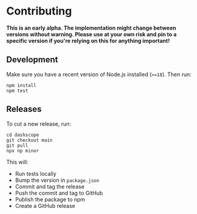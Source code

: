 # Contributing

**This is an early alpha. The implementation might change between versions
without warning. Please use at your own risk and pin to a specific version if
you're relying on this for anything important!**

## Development

Make sure you have a recent version of Node.js installed (`>=18`). Then run:

```
npm install
npm test
```

## Releases

To cut a new release, run:

```
cd dashscope
git checkout main
git pull
npx np minor
```

This will:

- Run tests locally
- Bump the version in `package.json`
- Commit and tag the release
- Push the commit and tag to GitHub
- Publish the package to npm
- Create a GitHub release
